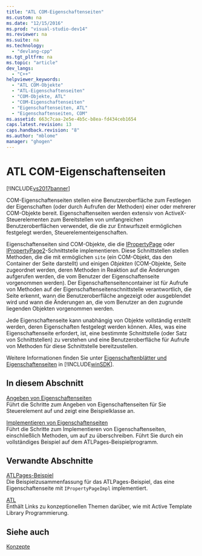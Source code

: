 ```yaml
---
title: "ATL COM-Eigenschaftenseiten"
ms.custom: na
ms.date: "12/15/2016"
ms.prod: "visual-studio-dev14"
ms.reviewer: na
ms.suite: na
ms.technology: 
  - "devlang-cpp"
ms.tgt_pltfrm: na
ms.topic: "article"
dev_langs: 
  - "C++"
helpviewer_keywords: 
  - "ATL COM-Objekte"
  - "ATL-Eigenschaftenseiten"
  - "COM-Objekte, ATL"
  - "COM-Eigenschaftenseiten"
  - "Eigenschaftenseiten, ATL"
  - "Eigenschaftenseiten, COM"
ms.assetid: 663c7caa-2e5e-4b5c-b8ea-fd434ceb1654
caps.latest.revision: 13
caps.handback.revision: "8"
ms.author: "mblome"
manager: "ghogen"
---
```

# ATL COM-Eigenschaftenseiten
[!INCLUDE[vs2017banner](../assembler/inline/includes/vs2017banner.md)]

COM\-Eigenschaftenseiten stellen eine Benutzeroberfläche zum Festlegen der Eigenschaften \(oder durch Aufrufen der Methoden\) einer oder mehrerer COM\-Objekte bereit.  Eigenschaftenseiten werden extensiv von ActiveX\-Steuerelementen zum Bereitstellen von umfangreichen Benutzeroberflächen verwendet, die die zur Entwurfszeit ermöglichen festgelegt werden, Steuerelementeigenschaften.  
  
 Eigenschaftenseiten sind COM\-Objekte, die die [IPropertyPage](http://msdn.microsoft.com/library/windows/desktop/ms691246) oder [IPropertyPage2](http://msdn.microsoft.com/library/windows/desktop/ms683996)\-Schnittstelle implementieren.  Diese Schnittstellen stellen Methoden, die die mit ermöglichen `site` \(ein COM\-Objekt, das den Container der Seite darstellt\) und einigen *Objekten* \(COM\-Objekte, Seite zugeordnet werden, deren Methoden in Reaktion auf die Änderungen aufgerufen werden, die vom Benutzer der Eigenschaftenseite vorgenommen werden\).  Der Eigenschaftenseitencontainer ist für Aufrufe von Methoden auf der Eigenschaftenseitenschnittstelle verantwortlich, die Seite erkennt, wann die Benutzeroberfläche angezeigt oder ausgeblendet wird und wann die Änderungen an, die vom Benutzer an den zugrunde liegenden Objekten vorgenommen werden.  
  
 Jede Eigenschaftenseite kann unabhängig von Objekte vollständig erstellt werden, deren Eigenschaften festgelegt werden können.  Alles, was eine Eigenschaftenseite erfordert, ist, eine bestimmte Schnittstelle \(oder Satz von Schnittstellen\) zu verstehen und eine Benutzeroberfläche für Aufrufe von Methoden für diese Schnittstelle bereitzustellen.  
  
 Weitere Informationen finden Sie unter [Eigenschaftenblätter und Eigenschaftenseiten](http://msdn.microsoft.com/library/windows/desktop/ms686577) in [!INCLUDE[winSDK](../atl/includes/winsdk_md.md)].  
  
## In diesem Abschnitt  
 [Angeben von Eigenschaftenseiten](../atl/specifying-property-pages.md)  
 Führt die Schritte zum Angeben von Eigenschaftenseiten für Sie Steuerelement auf und zeigt eine Beispielklasse an.  
  
 [Implementieren von Eigenschaftenseiten](../atl/implementing-property-pages.md)  
 Führt die Schritte zum Implementieren von Eigenschaftenseiten, einschließlich Methoden, um auf zu überschreiben.  Führt Sie durch ein vollständiges Beispiel auf dem ATLPages\-Beispielprogramm.  
  
## Verwandte Abschnitte  
 [ATLPages\-Beispiel](../top/visual-cpp-samples.md)  
 Die Beispielzusammenfassung für das ATLPages\-Beispiel, das eine Eigenschaftenseite mit `IPropertyPageImpl` implementiert.  
  
 [ATL](../atl/active-template-library-atl-concepts.md)  
 Enthält Links zu konzeptionellen Themen darüber, wie mit Active Template Library Programmierung.  
  
## Siehe auch  
 [Konzepte](../atl/active-template-library-atl-concepts.md)